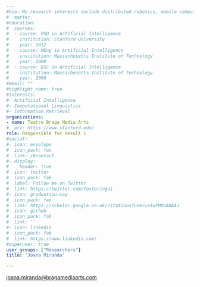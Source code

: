```yaml
---
#bio: My research interests include distributed robotics, mobile computing and programmable
#  matter.
#education:
#  courses:
#  - course: PhD in Artificial Intelligence
#    institution: Stanford University
#    year: 2012
#  - course: MEng in Artificial Intelligence
#    institution: Massachusetts Institute of Technology
#    year: 2009
#  - course: BSc in Artificial Intelligence
#    institution: Massachusetts Institute of Technology
#    year: 2008
#email: ""
#highlight_name: true
#interests:
#- Artificial Intelligence
#- Computational Linguistics
#- Information Retrieval
organizations:
- name: Teatro Braga Media Arts
#  url: https://www.stanford.edu/
role: Responsible for Result 1
#social:
#- icon: envelope
#  icon_pack: fas
#  link: /#contact
#- display:
#    header: true
#  icon: twitter
#  icon_pack: fab
#  label: Follow me on Twitter
#  link: https://twitter.com/fosteringai
#- icon: graduation-cap
#  icon_pack: fas
#  link: https://scholar.google.co.uk/citations?user=sIwtMXoAAAAJ
#- icon: github
#  icon_pack: fab
#  link: ''
#- icon: linkedin
#  icon_pack: fab
#  link: https://www.linkedin.com/
#superuser: true
user_groups: ["Researchers"]
title: 'Joana Miranda'

---
```

<i class="fas fa-envelope"></i>
joana.miranda@bragamediaarts.com
